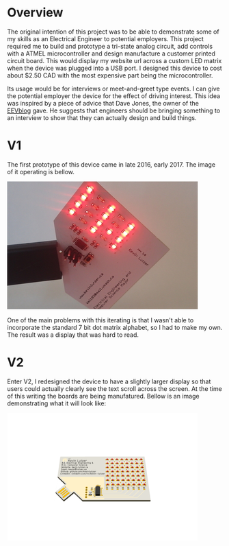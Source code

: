 # Overview 

The original intention of this project was to be able to demonstrate some of my skills as an Electrical Engineer to potential employers. This project required me to build and prototype a tri-state analog circuit, add controls with a ATMEL microcontroller and design manufacture a customer printed circuit board. This would display my website url across a custom LED matrix when the device was plugged into a USB port. I designed this device to cost about $2.50 CAD with the most expensive part being the microcontroller.   

Its usage would be for interviews or meet-and-greet type events. I can give the potential employer the device for the effect of driving interest. This idea was inspired by a piece of advice that Dave Jones, the owner of the [EEVblog](https://www.eevblog.com/) gave. He suggests that engineers should be bringing something to an interview to show that they can actually design and build things.

# V1 

The first prototype of this device came in late 2016, early 2017. The image of it operating is bellow.  

![](./v1_board_image.jpg)

One of the main problems with this iterating is that I wasn't able to incorporate the standard 7 bit dot matrix alphabet, so I had to make my own. The result was a display that was hard to read. 

# V2

Enter V2, I redesigned the device to have a slightly larger display so that users could actually clearly see the text scroll across the screen. At the time of this writing the boards are being manufatured. Bellow is an image demonstrating what it will look like: 

![](./v2_board_image.png)







